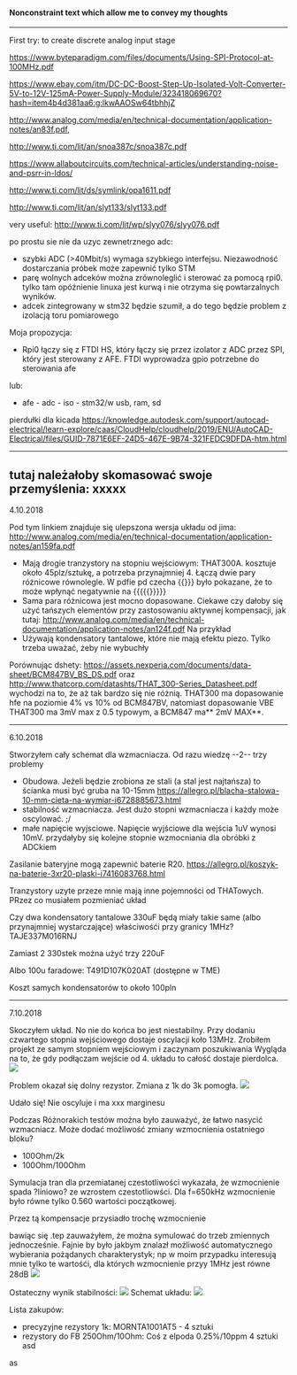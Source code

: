 #### Nonconstraint text which allow me to convey my thoughts
---
First try: to create discrete analog input stage

https://www.byteparadigm.com/files/documents/Using-SPI-Protocol-at-100MHz.pdf


https://www.ebay.com/itm/DC-DC-Boost-Step-Up-Isolated-Volt-Converter-5V-to-12V-125mA-Power-Supply-Module/323418069670?hash=item4b4d381aa6:g:lkwAAOSw64tbhhjZ

http://www.analog.com/media/en/technical-documentation/application-notes/an83f.pdf,

http://www.ti.com/lit/an/snoa387c/snoa387c.pdf

https://www.allaboutcircuits.com/technical-articles/understanding-noise-and-psrr-in-ldos/

http://www.ti.com/lit/ds/symlink/opa1611.pdf

http://www.ti.com/lit/an/slyt133/slyt133.pdf

very useful:
http://www.ti.com/lit/wp/slyy076/slyy076.pdf

po prostu sie nie da uzyc zewnetrznego adc:

- szybki ADC (>40Mbit/s) wymaga szybkiego interfejsu. Niezawodność dostarczania próbek może zapewnić tylko STM
- parę wolnych adceków można zrównoleglić i sterować za pomocą rpi0. tylko tam opóźnienie linuxa jest kurwą i nie otrzyma się powtarzalnych wyników.
- adcek zintegrowany w stm32 będzie szumił, a do tego będzie problem z izolacją toru pomiarowego

Moja propozycja:

- Rpi0 łączy się z FTDI HS, który łączy się przez izolator z ADC przez SPI, który jest sterowany z AFE. FTDI wyprowadza gpio potrzebne do sterowania afe

lub:

- afe - adc - iso - stm32/w usb, ram, sd

pierdułki dla kicada
https://knowledge.autodesk.com/support/autocad-electrical/learn-explore/caas/CloudHelp/cloudhelp/2019/ENU/AutoCAD-Electrical/files/GUID-7871E6EF-24D5-467E-9B74-321FEDC9DFDA-htm.html


---
tutaj należałoby skomasować swoje przemyślenia:
xxxxx
---
4.10.2018

Pod tym linkiem znajduje się ulepszona wersja układu od jima:
http://www.analog.com/media/en/technical-documentation/application-notes/an159fa.pdf

- Mają drogie tranzystory na stopniu wejściowym: THAT300A. kosztuje około 45plz/sztukę, a potrzeba przynajmniej 4.
Łączą dwie pary różnicowe równolegle. W pdfie pd czecha {{}}} było pokazane, że to może wpłynąć negatywnie na {{{{{}}}}}
- Sama para różnicowa jest mocno dopasowane. Ciekawe czy dałoby się użyć tańszych elementów przy zastosowaniu aktywnej kompensacji, jak tutaj:
http://www.analog.com/media/en/technical-documentation/application-notes/an124f.pdf
Na przykład 
- Używają kondensatory tantalowe, które nie mają efektu piezo. Tylko trzeba uważać, żeby nie wybuchły

Porównując dshety:
https://assets.nexperia.com/documents/data-sheet/BCM847BV_BS_DS.pdf
oraz
http://www.thatcorp.com/datashts/THAT_300-Series_Datasheet.pdf
wychodzi na to, że aż tak bardzo się nie różnią. THAT300 ma dopasowanie hfe na poziomie 4% vs 10% od BCM847BV, natomiast dopasowanie VBE THAT300 ma 3mV max z 0.5 typowym, a BCM847 ma** 2mV MAX**.


---
6.10.2018

Stworzyłem cały schemat dla wzmacniacza. Od razu wiedzę --2-- trzy problemy

- Obudowa. Jeżeli będzie zrobiona ze stali (a stal jest najtańsza) to ścianka musi być gruba na 10-15mm
https://allegro.pl/blacha-stalowa-10-mm-cieta-na-wymiar-i6728885673.html
- stabilność wzmacniacza. Jest dużo stopni wzmacniacza i każdy może oscylować. ;/
- małe napięcie wyjsciowe. Napięcie wyjściowe dla wejścia 1uV wynosi 10mV. przydałyby się kolejne stopnie wzmocniania dla obróbki z ADCkiem

Zasilanie bateryjne mogą zapewnić baterie R20.
https://allegro.pl/koszyk-na-baterie-3xr20-plaski-i7416083768.html 

Tranzystory uzyte przeze mnie mają inne pojemności od THATowych. PRzez co musiałem pozmieniać układ

Czy dwa kondensatory tantalowe 330uF będą miały takie same (albo przynajmniej wystarczające) właściwośći przy granicy 1MHz?
TAJE337M016RNJ

Zamiast 2 330stek można użyć trzy 220uF

Albo 100u faradowe:  T491D107K020AT (dostępne w TME)

Koszt samych  kondensatorów to około 100pln

---
7.10.2018

Skoczyłem układ. No nie do końca bo jest niestabilny. Przy dodaniu czwartego stopnia wejściowego dostaje oscylacji koło 13MHz. Zrobiłem projekt ze samym stopniem wejściowym i zaczynam poszukiwania
Wygląda na to, że gdy podłączam wejście od 4. układu to całość dostaje pierdolca.
![](imgs/20181007-135606.png)

Problem okazał się dolny rezystor. Zmiana z 1k do 3k pomogła.
![](imgs/20181007-140424.png) 

Udało się! Nie oscyluje i ma xxx marginesu

Podczas Różnorakich testów można było zauważyć, że łatwo nasycić wzmacniacz. Może dodać możliwość zmiany wzmocnienia ostatniego bloku?
 
 - 100Ohm/2k
 - 100Ohm/100Ohm
 
 Symulacja tran dla przemiatanej czestotliwości wykazała, że wzmocnienie spada ?liniowo? ze wzrostem czestotliowści. Dla f=650kHz wzmocnienie było równe tylko 0.560 wartości początkowej.
 
 Przez tą kompensacje przysiadło trochę wzmocnienie
 
 bawiąc się .tep zauważyłem, że można symulować do trzeb zmiennych jednocześnie. Fajnie by było jakbym znalazł możliwość automatycznego wybierania pożądanych charakterystyk; np w moim przypadku interesują mnie tylko te wartośći, dla których wzmocnienie przyy 1MHz jest równe 28dB
 ![](imgs/20181007-193856.png)
 
 Ostateczny wynik stabilności:
 ![](imgs/20181007-225456.png)
 Schemat układu:
 ![](imgs/20181007-230058.png)
 
 Lista zakupów:
 
 - precyzyjne rezystory 1k:  MORNTA1001AT5 - 4 sztuki
 - rezystory do FB 250Ohm/10Ohm: Coś z elpoda 0.25%/10ppm 4 sztuki
 asd
 
 
 
 
 
 
 
 
 
 
 
 
 
 
 
 
 
 
 
 
 
 
 as
 
 